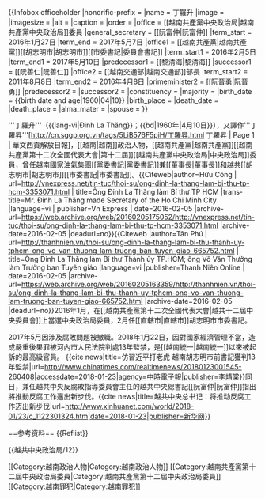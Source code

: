 {{Infobox officeholder
|honorific-prefix   = 
|name               = 丁羅升
|image              =
|imagesize          =
|alt                = 
|caption            = 
|order              =
|office             = [[越南共產黨中央政治局|越南共產黨中央政治局]]委員
|general_secretary  = [[阮富仲|阮富仲]]
|term_start         = 2016年1月27日
|term_end           = 2017年5月7日
|office1            = [[越南共產黨|越南共產黨]][[胡志明市|胡志明市]][[市委書記|委員會書記]]
|term_start1        = 2016年2月5日
|term_end1          = 2017年5月10日
|predecessor1       = [[黎清海|黎清海]]
|successor1         = [[阮善仁|阮善仁]]
|office2            = [[越南交通部|越南交通部]]部長
|term_start2        = 2011年8月8日
|term_end2          = 2016年4月8日
|primeminister2     = [[阮晉勇|阮晉勇]]
|predecessor2       =
|successor2         = 
|constituency       = 
|majority           = 
|birth_date         = {{birth date and age|1960|04|10}}
|birth_place        =
|death_date         =
|death_place        =
|alma_mater         = 
|spouse             =
}}

'''丁羅升'''（{{lang-vi|Đinh La Thăng}}；{{bd|1960年|4月10日}}），又譯作'''丁羅昇'''<ref>[http://cn.sggp.org.vn/tags/5LiB576F5piH/丁羅昇.html 丁羅昇 | Page 1 | 華文西貢解放日報]</ref>，[[越南|越南]]政治人物，[[越南共產黨|越南共產黨]][[越南共產黨第十二次全國代表大會|第十二屆]][[越南共產黨中央政治局|中央政治局]]委員，曾任越南國家油氣集團[[黨委書記|黨委書記]]兼[[董事長|董事長]]和越共[[胡志明市|胡志明市]][[市委書記|市委書記]]。<ref name="Huu-Cong">{{Citeweb|author=Hữu Công | url=http://vnexpress.net/tin-tuc/thoi-su/ong-dinh-la-thang-lam-bi-thu-tp-hcm-3353071.html | title=Ông Đinh La Thăng làm Bí thư TP HCM
 |trans-title=Mr. Đinh La Thăng made Secretary of the Ho Chi Minh City |language=vi | publisher=Vn Express | date=2016-02-05 |archive-url=https://web.archive.org/web/20160205175052/http://vnexpress.net/tin-tuc/thoi-su/ong-dinh-la-thang-lam-bi-thu-tp-hcm-3353071.html |archive-date=2016-02-05 |deadurl=no}}</ref><ref name="Tan-Phu">{{Citeweb |author=Tân Phú | url=http://thanhnien.vn/thoi-su/ong-dinh-la-thang-lam-bi-thu-thanh-uy-tphcm-ong-vo-van-thuong-lam-truong-ban-tuyen-giao-665752.html | title=Ông Đinh La Thăng làm Bí thư Thành ủy TP.HCM; ông Võ Văn Thưởng làm Trưởng ban Tuyên giáo |language=vi |publisher=Thanh Niên Online | date=2016-02-05 |archive-url=https://web.archive.org/web/20160205163359/http://thanhnien.vn/thoi-su/ong-dinh-la-thang-lam-bi-thu-thanh-uy-tphcm-ong-vo-van-thuong-lam-truong-ban-tuyen-giao-665752.html |archive-date=2016-02-05 |deadurl=no}}</ref>2016年1月，在[[越南共產黨第十二次全國代表大會|越共十二屆中央委員會]]上當選中央政治局委員，2月任[[直轄市|直轄市]]胡志明市市委書記。

2017年5月因涉及腐敗問題被撤職。2018年1月22日，因對國家經濟管理不當，造成嚴重後果罪被河內市人民法院判處13年監禁，是[[越南統一|越南統一]]以來被起訴的最高級官員。 <ref>{{cite news|title=仿習近平打老虎 越南胡志明市前書記獲判13年監禁|url=http://www.chinatimes.com/realtimenews/20180123001545-260408|accessdate=2018-01-23|agency=中時電子報|publisher=李靖棠}}</ref>同日，兼任越共中央反腐敗指導委員會主任的越共中央總書記[[阮富仲|阮富仲]]指出將推動反腐工作邁出新步伐。<ref>{{cite news|title=越共中央总书记：将推动反腐工作迈出新步伐|url=http://www.xinhuanet.com/world/2018-01/23/c_1122301324.htm|date=2018-01-23|publisher=新华网}}</ref>

==参考资料==
{{Reflist}}

{{越共中央政治局/12}}

[[Category:越南政治人物|Category:越南政治人物]]
[[Category:越南共產黨第十二屆中央政治局委員|Category:越南共產黨第十二屆中央政治局委員]]
[[Category:越南罪犯|Category:越南罪犯]]